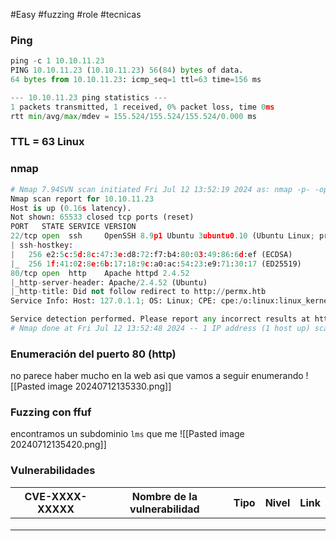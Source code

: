 #Easy #fuzzing #role #tecnicas 

### Ping

```python
ping -c 1 10.10.11.23
PING 10.10.11.23 (10.10.11.23) 56(84) bytes of data.
64 bytes from 10.10.11.23: icmp_seq=1 ttl=63 time=156 ms

--- 10.10.11.23 ping statistics ---
1 packets transmitted, 1 received, 0% packet loss, time 0ms
rtt min/avg/max/mdev = 155.524/155.524/155.524/0.000 ms
```

### TTL = 63 Linux

### nmap

```python
# Nmap 7.94SVN scan initiated Fri Jul 12 13:52:19 2024 as: nmap -p- -open -sCV --min-rate 5000 -n -Pn -oN Scan 10.10.11.23
Nmap scan report for 10.10.11.23
Host is up (0.16s latency).
Not shown: 65533 closed tcp ports (reset)
PORT   STATE SERVICE VERSION
22/tcp open  ssh     OpenSSH 8.9p1 Ubuntu 3ubuntu0.10 (Ubuntu Linux; protocol 2.0)
| ssh-hostkey: 
|   256 e2:5c:5d:8c:47:3e:d8:72:f7:b4:80:03:49:86:6d:ef (ECDSA)
|_  256 1f:41:02:8e:6b:17:18:9c:a0:ac:54:23:e9:71:30:17 (ED25519)
80/tcp open  http    Apache httpd 2.4.52
|_http-server-header: Apache/2.4.52 (Ubuntu)
|_http-title: Did not follow redirect to http://permx.htb
Service Info: Host: 127.0.1.1; OS: Linux; CPE: cpe:/o:linux:linux_kernel

Service detection performed. Please report any incorrect results at https://nmap.org/submit/ .
# Nmap done at Fri Jul 12 13:52:48 2024 -- 1 IP address (1 host up) scanned in 28.04 seconds
```

### Enumeración del puerto 80 (http)
no parece haber mucho en la web asi que vamos a seguir enumerando
![[Pasted image 20240712135330.png]]

### Fuzzing con ffuf
encontramos un subdominio `lms` que me 
![[Pasted image 20240712135420.png]]


### Vulnerabilidades

| CVE-XXXX-XXXXX | Nombre de la vulnerabilidad | Tipo | Nivel | Link |
| -------------- | --------------------------- | ---- | ----- | ---- |
|                |                             |      |       |      |
|                |                             |      |       |      |
|                |                             |      |       |      |
